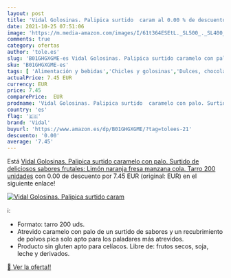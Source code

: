 ```yaml
---
layout: post
title: 'Vidal Golosinas. Palipica surtido  caram al 0.00 % de descuento'
date: 2021-10-25 07:51:06
image: 'https://m.media-amazon.com/images/I/61t364ESEtL._SL500_._SL400_.jpg'
comments: true
category: ofertas
author: 'tole.es'
slug: 'B01GHGXGME-es Vidal Golosinas. Palipica surtido caramelo con palo....'
sku: 'B01GHGXGME-es'
tags: [ 'Alimentación y bebidas','Chicles y golosinas','Dulces, chocolates y chicles','Golosinas','manzana','vidal', ]
actualPrice: 7.45 EUR
currency: EUR
price: 7.45
comparePrice:  EUR
prodname: 'Vidal Golosinas. Palipica surtido  caramelo con palo. Surtido de deliciosos sabores frutales: Limón  naranja  fresa  manzana  cola. Tarro 200 unidades'
country: 'es'
flag: '🇪🇸'
brand: 'Vidal'
buyurl: 'https://www.amazon.es/dp/B01GHGXGME/?tag=tolees-21'
descuento: '0.00'
average: '7.45'
---
```


Está [Vidal Golosinas. Palipica surtido  caramelo con palo. Surtido de deliciosos sabores frutales: Limón  naranja  fresa  manzana  cola. Tarro 200 unidades](https://www.amazon.es/dp/B01GHGXGME/?tag=tolees-21) con 0.00 de descuento por 7.45 EUR (original:  EUR) en el siguiente enlace!

[![Vidal Golosinas. Palipica surtido  caram](https://m.media-amazon.com/images/I/61t364ESEtL._SL500_._SL400_.jpg)](https://www.amazon.es/dp/B01GHGXGME/?tag=tolees-21)

ℹ️:

- Formato: tarro 200 uds.
- Atrevido caramelo con palo de un surtido de sabores y un recubrimiento de polvos pica solo apto para los paladares más atrevidos.
- Producto sin gluten apto para celíacos. Libre de: frutos secos, soja, leche y derivados.

[🛒 Ver la oferta!!](https://www.amazon.es/dp/B01GHGXGME/?tag=tolees-21)
